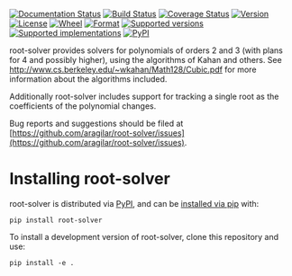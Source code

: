 [![Documentation Status](https://readthedocs.org/projects/root-solver/badge/?version=latest)](https://root-solver.readthedocs.org/en/latest/?badge=latest)
[![Build Status](https://travis-ci.org/root-solver/root-solver.svg?branch=master)](https://travis-ci.org/root-solver/root-solver)
[![Coverage Status](https://codecov.io/github/aragilar/root-solver/coverage.svg?branch=master)](https://codecov.io/github/aragilar/root-solver?branch=master)
[![Version](https://img.shields.io/pypi/v/root-solver.svg)](https://pypi.python.org/pypi/root-solver/)
[![License](https://img.shields.io/pypi/l/root-solver.svg)](https://pypi.python.org/pypi/root-solver/)
[![Wheel](https://img.shields.io/pypi/wheel/root-solver.svg)](https://pypi.python.org/pypi/root-solver/)
[![Format](https://img.shields.io/pypi/format/root-solver.svg)](https://pypi.python.org/pypi/root-solver/)
[![Supported versions](https://img.shields.io/pypi/pyversions/root-solver.svg)](https://pypi.python.org/pypi/root-solver/)
[![Supported implementations](https://img.shields.io/pypi/implementation/root-solver.svg)](https://pypi.python.org/pypi/root-solver/)
[![PyPI](https://img.shields.io/pypi/status/root-solver.svg)](https://pypi.python.org/pypi/root-solver/)

root-solver provides solvers for polynomials of orders 2 and 3 (with plans for 4
and possibly higher), using the algorithms of Kahan and others. See
http://www.cs.berkeley.edu/~wkahan/Math128/Cubic.pdf for more information about
the algorithms included.

Additionally root-solver includes support for tracking a single root as the
coefficients of the polynomial changes.

Bug reports and suggestions should be filed at
[https://github.com/aragilar/root-solver/issues](https://github.com/aragilar/root-solver/issues).

# Installing root-solver
root-solver is distributed via [PyPI](https://pypi.org/project/root-solver/), and
can be [installed via pip](https://packaging.python.org/tutorials/installing-packages/) with:
```
pip install root-solver
```

To install a development version of root-solver, clone this repository and use:
```
pip install -e .
```
